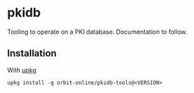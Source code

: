 # pkidb

Tooling to operate on a PKI database. Documentation to follow.

## Installation

With [μpkg](https://github.com/orbit-online/upkg)

```
upkg install -g orbit-online/pkidb-tools@<VERSION>
```
